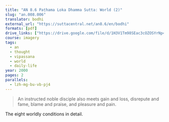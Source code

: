 ```yaml
---
title: "AN 8.6 Paṭhama Loka Dhamma Sutta: World (2)"
slug: "an.008.006"
translator: bodhi
external_url: "https://suttacentral.net/an8.6/en/bodhi"
formats: [pdf]
drive_links: ["https://drive.google.com/file/d/1H3V1Tm98SEac3cOZOSYrNp4TLXMjpGZM"]
course: imagery
tags:
  - an
  - thought
  - vipassana
  - world
  - daily-life
year: 2000
pages: 2
parallels:
  - lzh-mg-bu-vb-pj4
---
```


> An instructed noble disciple also meets gain and loss, disrepute and fame, blame and praise, and pleasure and pain.

The eight worldly conditions in detail.

